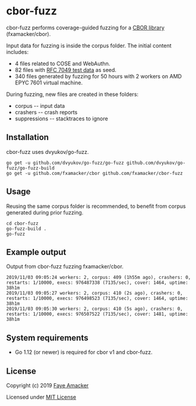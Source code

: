 # cbor-fuzz

cbor-fuzz performs coverage-guided fuzzing for a [CBOR library](https://github.com/fxamacker/cbor) (fxamacker/cbor).

Input data for fuzzing is inside the corpus folder. The initial content includes:
* 4 files related to COSE and WebAuthn.
* 82 files with [RFC 7049 test data](https://tools.ietf.org/html/rfc7049#appendix-A) as seed.
* 340 files generated by fuzzing for 50 hours with 2 workers on AMD EPYC 7601 virtual machine.

During fuzzing, new files are created in these folders:
* corpus -- input data 
* crashers -- crash reports
* suppressions -- stacktraces to ignore 

## Installation
cbor-fuzz uses dvyukov/go-fuzz.
```
go get -u github.com/dvyukov/go-fuzz/go-fuzz github.com/dvyukov/go-fuzz/go-fuzz-build
go get -u github.com/fxamacker/cbor github.com/fxamacker/cbor-fuzz
``` 

## Usage
Reusing the same corpus folder is recommended, to benefit from corpus generated during prior fuzzing.

```
cd cbor-fuzz
go-fuzz-build .
go-fuzz
```

## Example output 
Output from cbor-fuzz fuzzing fxamacker/cbor.

```
2019/11/03 09:05:24 workers: 2, corpus: 409 (1h55m ago), crashers: 0, restarts: 1/10000, execs: 976487338 (7135/sec), cover: 1464, uptime: 38h1m
2019/11/03 09:05:27 workers: 2, corpus: 410 (2s ago), crashers: 0, restarts: 1/10000, execs: 976498523 (7135/sec), cover: 1464, uptime: 38h1m
2019/11/03 09:05:30 workers: 2, corpus: 410 (5s ago), crashers: 0, restarts: 1/10000, execs: 976507522 (7135/sec), cover: 1481, uptime: 38h1m
```

## System requirements
* Go 1.12 (or newer) is required for cbor v1 and cbor-fuzz.

## License 

Copyright (c) 2019 [Faye Amacker](https://github.com/fxamacker)

Licensed under [MIT License](LICENSE)
